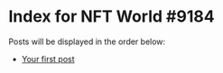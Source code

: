 # Index for NFT World #9184
Posts will be displayed in the order below:

- [Your first post](./001-first.md)

